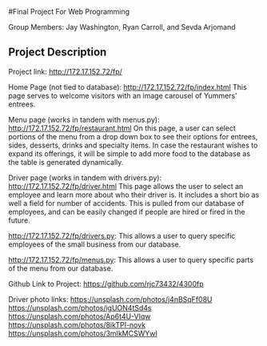 #Final Project For Web Programming

Group Members: Jay Washington, Ryan Carroll, and Sevda Arjomand 

## Project Description

Project link: http://172.17.152.72/fp/

Home Page (not tied to database): http://172.17.152.72/fp/index.html
This page serves to welcome visitors with an image carousel of Yummers' entrees.

Menu page (works in tandem with menus.py): http://172.17.152.72/fp/restaurant.html
On this page, a user can select portions of the menu from a drop down box to see their options for entrees, 
sides, desserts, drinks and specialty items. 
In case the restaurant wishes to expand its offerings, 
it will be simple to add more food to the database as the table is generated dynamically.


Driver page (works in tandem with drivers.py): http://172.17.152.72/fp/driver.html
This page allows the user to select an employee and learn more about who their driver is. It includes a short bio as well a field for number of accidents.
This is pulled from our database of employees, and can be easily changed if people are hired or fired in the future. 

http://172.17.152.72/fp/drivers.py: This allows a user to query specific employees of the small business from our database.

http://172.17.152.72/fp/menus.py: This allows a user to query specific parts of the menu from our database.

Github Link to Project: https://github.com/rjc73432/4300fp

Driver photo links:
https://unsplash.com/photos/j4nBSqFf08U
https://unsplash.com/photos/igUON4tSd4s
https://unsplash.com/photos/Ap6t4U-VIqw
https://unsplash.com/photos/8ikTPI-novk
https://unsplash.com/photos/3mIkMCSWYwI
